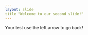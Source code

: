 ```yaml
---
layout: slide
title "Welcome to our second slide!"
---
```

Your test
use the left arrow to go back!

